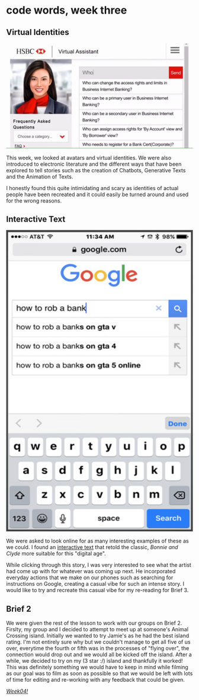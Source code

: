# code words, week three

## Virtual Identities

![](chatbot.jpg)

This week, we looked at avatars and virtual identities. We were also introduced to electronic literature and the different ways that have been explored to tell stories such as the creation of Chatbots, Generative Texts and the Animation of Texts. 

I honestly found this quite intimidating and scary as identities of actual people have been recreated and it could easily be turned around and used for the wrong reasons. 

## Interactive Text

![](bonnieandclyde.png)

We were asked to look online for as many interesting examples of these as we could. I found an [interactive text](https://webyarns.com/howto/howto.html) that retold the classic, *Bonnie and Clyde* more suitable for this "digital age". 

While clicking through this story, I was very interested to see what the artist had come up with for whatever was coming up next. He incorporated everyday actions that we make on our phones such as searching for instructions on Google, creating a casual vibe for such an intense story. I would like to try and recreate this casual vibe for my re-reading for Brief 3.

## Brief 2 

We were given the rest of the lesson to work with our groups on Brief 2. Firslty, my group and I decided to attempt to meet up at someone's Animal Crossing island. Initially we wanted to try Jamie's as he had the best island rating. I'm not entirely sure why but we couldn't manage to get all five of us over, everytime the fourth or fifth was in the processes of "flying over", the connection would drop out and we would all be kicked off the island. After a while, we decided to try on my (3 star :/) island and thankfully it worked! This was definitely something we would have to keep in mind while filming as our goal was to film as soon as possible so that we would be left with lots of time for editing and re-working with any feedback that could be given. 

*[Week04!](https://robymanlongat.github.io/c0dewords/week04)*
